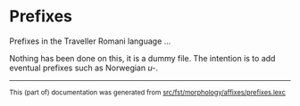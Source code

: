 # Prefixes
Prefixes in the Traveller Romani language ...

Nothing has been done on this, it is a dummy file.
The intention is to add eventual prefixes such as Norwegian *u-*.

* * *

<small>This (part of) documentation was generated from [src/fst/morphology/affixes/prefixes.lexc](https://github.com/giellalt/lang-rmg/blob/main/src/fst/morphology/affixes/prefixes.lexc)</small>
